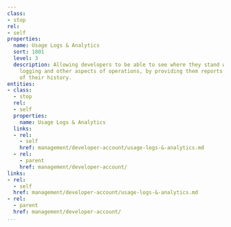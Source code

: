 ```yaml
---
class:
- stop
rel:
- self
properties:
  name: Usage Logs & Analytics
  sort: 1801
  level: 3
  description: Allowing developers to be able to see where they stand with usage,
    logging and other aspects of operations, by providing them reports and analytics
    of their history.
entities:
- class:
  - stop
  rel:
  - self
  properties:
    name: Usage Logs & Analytics
  links:
  - rel:
    - self
    href: management/developer-account/usage-logs-&-analytics.md
  - rel:
    - parent
    href: management/developer-account/
links:
- rel:
  - self
  href: management/developer-account/usage-logs-&-analytics.md
- rel:
  - parent
  href: management/developer-account/
...
```

